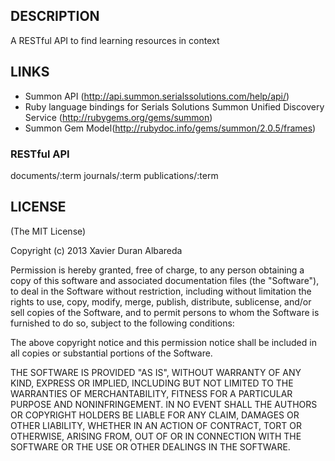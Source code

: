 ## DESCRIPTION

A RESTful API to find learning resources in context

## LINKS

* Summon API (http://api.summon.serialssolutions.com/help/api/)
* Ruby language bindings for Serials Solutions Summon Unified Discovery Service (http://rubygems.org/gems/summon)
* Summon Gem Model(http://rubydoc.info/gems/summon/2.0.5/frames)

### RESTful API

documents/:term
journals/:term
publications/:term

## LICENSE

(The MIT License)

Copyright (c) 2013 Xavier Duran Albareda

Permission is hereby granted, free of charge, to any person obtaining a copy of this software and associated documentation files (the "Software"), to deal in the Software without restriction, including without limitation the rights to use, copy, modify, merge, publish, distribute, sublicense, and/or sell copies of the Software, and to permit persons to whom the Software is furnished to do so, subject to the following conditions:

The above copyright notice and this permission notice shall be included in all copies or substantial portions of the Software.

THE SOFTWARE IS PROVIDED "AS IS", WITHOUT WARRANTY OF ANY KIND, EXPRESS OR IMPLIED, INCLUDING BUT NOT LIMITED TO THE WARRANTIES OF MERCHANTABILITY, FITNESS FOR A PARTICULAR PURPOSE AND NONINFRINGEMENT. IN NO EVENT SHALL THE AUTHORS OR COPYRIGHT HOLDERS BE LIABLE FOR ANY CLAIM, DAMAGES OR OTHER LIABILITY, WHETHER IN AN ACTION OF CONTRACT, TORT OR OTHERWISE, ARISING FROM, OUT OF OR IN CONNECTION WITH THE SOFTWARE OR THE USE OR OTHER DEALINGS IN THE SOFTWARE.